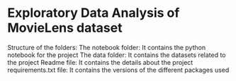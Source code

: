 # Exploratory Data Analysis of MovieLens dataset

Structure of the folders:
The notebook folder: It contains the python notebook for the project
The data folder: It contains the datasets related to the project
Readme file: It contains the details about the project
requirements.txt file: It contains the versions of the different packages used


